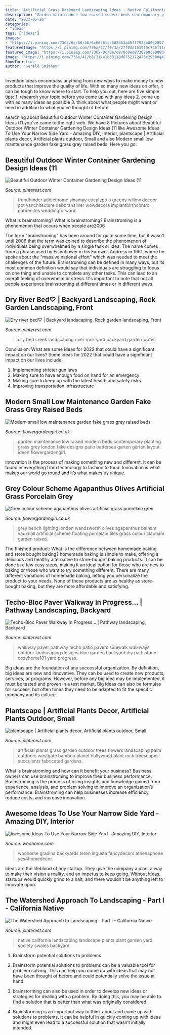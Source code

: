 ```yaml
---
title: "Artificial Grass Backyard Landscaping Ideas - Native California Landscaping Landscape Plants Plant Garden Yard Society Swales Backyard"
description: "Garden maintenance low raised modern beds contemporary planting grass grey london fake designs patio battersea garten gärten layout ideen flowergardengirl"
date: "2023-05-26"
categories:
- "ideas"
tags: ["ideas"]
images:
- "https://i.pinimg.com/736x/6c/66/46/6c66461cc502463a45ff792348052897--artificial-plants-outdoor-landscaping.jpg"
featuredImage: "https://i.pinimg.com/736x/27/f0/3a/27f03a151915c746f11c422c563d2ed2--dry-creek-water-features.jpg"
featured_image: "https://i.pinimg.com/736x/0c/0e/e8/0c0ee87307b8ce008d4ca1a7ff9bcc6b.jpg"
image: "https://i.pinimg.com/736x/41/b3/31/41b33118d6752172475e295b0e41bd35.jpg"
ShowToc: true
author: "Gerald Smitham"
---
```



Invention ideas encompass anything from new ways to make money to new products that improve the quality of life. With so many new ideas on offer, it can be tough to know where to start. To help you out, here are five simple tips: 1. research your topic before you come up with any ideas 2. come up with as many ideas as possible 3. think about what people might want or need in addition to what you’ve thought of before 
	

		
searching about Beautiful Outdoor Winter Container Gardening Design Ideas (11 you've came to the right web. We have 8 Pictures about Beautiful Outdoor Winter Container Gardening Design Ideas (11 like Awesome Ideas To Use Your Narrow Side Yard - Amazing DIY, Interior, plantscape | Artificial plants decor, Artificial plants outdoor, Small and also Modern small low maintenance garden fake grass grey raised beds. Here you go:
		
    
## Beautiful Outdoor Winter Container Gardening Design Ideas (11

<img loading=lazy src="https://i.pinimg.com/736x/41/b3/31/41b33118d6752172475e295b0e41bd35.jpg" onerror="this.onerror=null;this.src='https://tse3.mm.bing.net/th?id=OIP.Ihc61_xzNyKDh9pQiw7vVgHaLF&amp;pid=15.1';" alt="Beautiful Outdoor Winter Container Gardening Design Ideas (11">

_Source: pinterest.com_

>trendhmdcr addicthome sinamay eucalyptus greens willow decoor pot vanchitecture deborahsilver wowdecora implantbirthcontrol gardenites weddingforward. 

	

What is brainstroming?
What is brainstroming? Brainstroming is a phenomenon that occurs when people are2006

The term "brainstroming" has been around for quite some time, but it wasn't until 2006 that the term was coined to describe the phenomenon of individuals being overwhelmed by a single task or idea. The name comes from a phrase used by Eisenhower in his Farewell Address in 1961, where he spoke about the "massive national effort" which was needed to meet the challenges of the future. Brainstroming can be defined in many ways, but its most common definition would say that individuals are struggling to focus on one thing and unable to complete any other tasks. This can lead to an overall feeling of overwhelm or stress. It's important to note that not all people experience brainstroming at different times or in different ways.

    
## Dry River Bed♡ | Backyard Landscaping, Rock Garden Landscaping, Front

<img loading=lazy src="https://i.pinimg.com/736x/27/f0/3a/27f03a151915c746f11c422c563d2ed2--dry-creek-water-features.jpg" onerror="this.onerror=null;this.src='https://tse4.mm.bing.net/th?id=OIP.QeLPY0ofuH6MOzITMTFMiwHaJ4&amp;pid=15.1';" alt="Dry river bed♡ | Backyard landscaping, Rock garden landscaping, Front">

_Source: pinterest.com_

>dry bed creek landscaping river rock yard backyard garden water. 

	

Conclusion: What are some ideas for 2022 that could have a significant impact on our lives?
Some ideas for 2022 that could have a significant impact on our lives include: 
1. Implementing stricter gun laws 
2. Making sure to have enough food on hand for an emergency 
3. Making sure to keep up with the latest health and safety risks 
4. Improving transportation infrastructure 

    
## Modern Small Low Maintenance Garden Fake Grass Grey Raised Beds

<img loading=lazy src="http://flowergardengirl.co.uk/wp-content/uploads/2016/02/modern-small-low-maintenance-garden-fake-grass-grey-raised-beds-contemporary-planting-mayfair-london-1024x576.jpg" onerror="this.onerror=null;this.src='https://tse4.mm.bing.net/th?id=OIP.elcyEp7_Yb2sgFWe_p01HwHaEK&amp;pid=15.1';" alt="Modern small low maintenance garden fake grass grey raised beds">

_Source: flowergardengirl.co.uk_

>garden maintenance low raised modern beds contemporary planting grass grey london fake designs patio battersea garten gärten layout ideen flowergardengirl. 

	

Innovation is the process of making something new and different. It can be found in everything from technology to fashion to food. Innovation is what makes our world go round and it’s what makes us unique.

    
## Grey Colour Scheme Agapanthus Olives Artificial Grass Porcelain Grey

<img loading=lazy src="https://flowergardengirl.co.uk/wp-content/uploads/2015/11/Raised-beds-grey-colour-scheme-agapanthus-olives-artificial-grass-porcelain-grey-tiles-Floating-bench-lighting-Balham-Wandsworth-Battersea-Vauxhall-Fulham-Chelsea-London.jpg" onerror="this.onerror=null;this.src='https://tse3.mm.bing.net/th?id=OIP.nM6w3Ac7wg2Gm6t5z2-zSAHaO7&amp;pid=15.1';" alt="Grey colour scheme agapanthus olives artificial grass porcelain grey">

_Source: flowergardengirl.co.uk_

>grey bench lighting london wandsworth olives agapanthus balham vauxhall artificial scheme floating porcelain tiles grass colour clapham garden raised. 

	

The finished product: What is the difference between homemade baking and store bought baking?
homemade baking is simple to make, offering a delicious and healthy alternative to store-bought baking products. It can be done in a few easy steps, making it an ideal option for those who are new to baking or those who want to try something different. There are many different variations of homemade baking, letting you personalize the product to your needs. None of these products are as healthy as store-bought baking, but they are more affordable and satisfying.

    
## Techo-Bloc Paver Walkway In Progress... | Pathway Landscaping, Backyard

<img loading=lazy src="https://i.pinimg.com/736x/0c/0e/e8/0c0ee87307b8ce008d4ca1a7ff9bcc6b.jpg" onerror="this.onerror=null;this.src='https://tse2.mm.bing.net/th?id=OIP.bU4UKt800ENy2a5VpF8SEAHaNK&amp;pid=15.1';" alt="Techo-Bloc Paver Walkway in Progress... | Pathway landscaping, Backyard">

_Source: pinterest.com_

>walkway paver pathway techo patio pavers sidewalk walkways outdoor landscaping designs bloc garden backyard diy path stone cozyhome101 yard progress. 

	

Big ideas are the foundation of any successful organization. By definition, big ideas are new and innovative. They can be used to create new products, services, or programs. However, before any big idea may be implemented, it must be tested and proven in a test market. Big ideas can also be formulas for success, but often times they need to be adapted to fit the specific company and its culture.

    
## Plantscape | Artificial Plants Decor, Artificial Plants Outdoor, Small

<img loading=lazy src="https://i.pinimg.com/736x/6c/66/46/6c66461cc502463a45ff792348052897--artificial-plants-outdoor-landscaping.jpg" onerror="this.onerror=null;this.src='https://tse3.mm.bing.net/th?id=OIP.MX5YGTdHkJRVaO0Xl2ZF5QEsDh&amp;pid=15.1';" alt="plantscape | Artificial plants decor, Artificial plants outdoor, Small">

_Source: pinterest.com_

>artificial plants grass garden outdoor trees flowers landscaping palm outdoors westgate bamboo planet hollywood plant rock treescapes succulents fabricated gardens. 

	

What is brainstroming and how can it benefit your business?
Business owners can use brainstroming to improve their business performance. Brainstroming is the process of using insights and knowledge gained from experience, analysis, and problem solving to improve an organization’s performance. Brainstroming can help businesses increase efficiency, reduce costs, and increase innovation.

    
## Awesome Ideas To Use Your Narrow Side Yard - Amazing DIY, Interior

<img loading=lazy src="https://www.woohome.com/wp-content/uploads/2016/06/how-to-use-a-narrow-side-yard-woohome-8_3.jpg" onerror="this.onerror=null;this.src='https://tse2.mm.bing.net/th?id=OIP.khK-bgkTEgClfzusgW2JqAHaRH&amp;pid=15.1';" alt="Awesome Ideas To Use Your Narrow Side Yard - Amazing DIY, Interior">

_Source: woohome.com_

>woohome gradina backyards teren ingusta fancydecors athenaphone yes4homedecor. 

	

Ideas are the lifeblood of any startup. They give the company a plan, a way to make their vision a reality, and an impetus to keep going. Without ideas, startups would quickly grind to a halt, and there wouldn't be anything left to innovate upon.

    
## The Watershed Approach To Landscaping - Part I - California Native

<img loading=lazy src="https://i.pinimg.com/736x/22/8f/dc/228fdc5675a14e22723caa96f1fffc4e.jpg" onerror="this.onerror=null;this.src='https://tse2.mm.bing.net/th?id=OIP.opHf7WS41alyFLDjZ4nJgwHaJ3&amp;pid=15.1';" alt="The Watershed Approach to Landscaping - Part I - California Native">

_Source: pinterest.com_

>native california landscaping landscape plants plant garden yard society swales backyard. 

	

1. Brainstorm potential solutions to problems
1. Brainstorm potential solutions to problems can be a valuable tool for problem solving. This can help you come up with ideas that may not have been thought of before and could potentially solve the issue at hand.
2. brainstorming can also be used in order to develop new ideas or strategies for dealing with a problem. By doing this, you may be able to find a solution that is better than what was originally considered.

3. Brainstorming is an important way to think about and come up with solutions to problems. It can be helpful in quickly coming up with ideas and might even lead to a successful solution that wasn’t initially intended.

